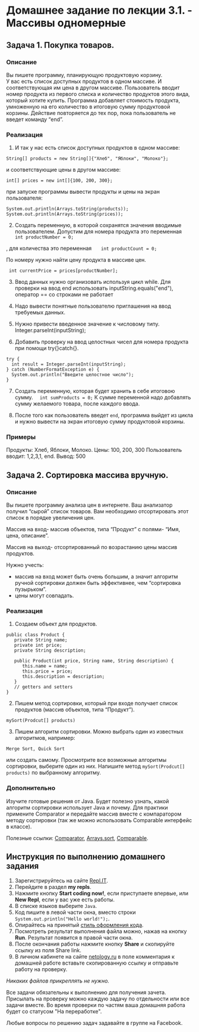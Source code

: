Домашнее задание по лекции 3.1. - Массивы одномерные
==
## Задача 1. Покупка товаров.
### Описание

Вы пишете программу, планирующую продуктовую корзину.  
У вас есть список доступных продуктов в одном массиве.
И соответствующая им цена в другом массиве.
Пользователь вводит номер продукта из первого списка и количество продуктов этого вида, который хотите купить. 
Программа добавляет стоимость продукта, умноженную на его количество в итоговую сумму продуктовой корзины. 
Действие повторяется до тех пор, пока пользователь не введет команду “end”.

### Реализация
1. И так у нас есть список доступных продуктов в одном массиве:
```  
String[] products = new String[]{"Хлеб", "Яблоки", "Молоко"}; 
```
и соответствующие цены в другом массиве:
```  
int[] prices = new int[]{100, 200, 300};
```
при запуске программы вывести продукты и цены на экран пользователя:
 ```
 System.out.println(Arrays.toString(products));
 System.out.println(Arrays.toString(prices));
```
2. Создать переменную, в которой сохранятся значения вводимые пользователем.
Допустим для номера продукта это переменная
 ```  int productNumber = 0;```

, для количества это переменная
```   int productCount = 0;```

По номеру нужно найти цену продукта в массиве цен. 
 ```
  int currentPrice = prices[productNumber];
 ```
3. Ввод данных нужно организовать используя цикл while. Для проверки на ввод end использовать inputString.equals("end"), оператор == со строками не работает

4. Надо вывести понятные пользователю приглашения на ввод требуемых данных.

5. Нужно привести введенное значение к числовому типу.
  Integer.parseInt(inputString);

6. Добавить проверку на ввод целостных чисел для номера продукта при помощи try{}catch{}. 
 ```
 try {
   int result = Integer.parseInt(inputString);
} catch (NumberFormatException e) {
   System.out.println("Введите целостное число");
}
 ```
7. Создать переменную, которая будет хранить в себе итоговою сумму. 
 ```  int sumProducts = 0;``` 
 К сумме переменной надо добавлять сумму желаемого товара, после каждого ввода. 

8. После того как пользователь введет `end`, программа выйдет из цикла и нужно вывести на экран итоговую сумму продуктовой корзины.

### Примеры
Продукты: Хлеб, Яблоки, Молоко.
Цены:  100, 200, 300
Пользователь вводит: 1,2,3,1, end.
Вывод: 500

## Задача 2. Сортировка массива вручную.
### Описание

Вы пишете программу анализа цен в интернете. Ваш анализатор получил “сырой” список товаров. Вам необходимо отсортировать этот список в порядке увеличения цен.

Массив на вход- массив объектов, типа “Продукт” с полями- “Имя, цена, описание”.

Массив на выход- отсортированный по возрастанию цены массив продуктов.

Нужно учесть: 

* массив на вход может быть очень большим, а значит алгоритм ручной сортировки должен быть эффективнее, чем “сортировка пузырьком”. 
* цены могут совпадать.


### Реализация
1. Создаем объект для продуктов. 
 ```
public class Product {
    private String name;
    private int price;
    private String description;

    public Product(int price, String name, String description) {
       this.name = name;
       this.price = price;
       this.description = description;
    }
    // getters and setters
 }
 ```
2. Пишем метод сортировки, который при входе получает список продуктов (массив объектов, типа “Продукт”).
```
mySort(Prodcut[] products)
```
3. Пишем алгоритм сортировки. 
Можно выбрать один из известных алгоритмов, например:

``` Merge Sort, Quick Sort ```

или создать самому.
Просмотрите все возможные алгоритмы сортировки, выберите один из них. 
Напишите метод ```mySort(Prodcut[] products)``` по выбранному алгоритму.

### Дополнительно 

Изучите  готовые решения от Java. Будет полезно узнать, какой алгоритм сортировки использует Java и почему.  Для практики примените Comparator и передайте массив вместе с компаратором методу сортировки (так же можно использовать Comparable интерфейс в классе).
  
  Полезные ссылки:
	[Comparator](https://docs.oracle.com/javase/7/docs/api/java/util/Comparator.html),
	[Arrays.sort](https://docs.oracle.com/javase/7/docs/api/java/util/Arrays.html#sort%28T%5B%5D,%20java.util.Comparator%29),
	[Comparable](https://docs.oracle.com/javase/7/docs/api/java/lang/Comparable.html).


## Инструкция по выполнению домашнего задания

1. Зарегистрируйтесь на сайте [Repl.IT](http://repl.it/).
2. Перейдите в раздел **my repls**.
3. Нажмите кнопку **Start coding now!**, если приступаете впервые, или **New Repl**, если у вас уже есть работы.
4. В списке языков выберите `Java`.
5. Код пишите в левой части окна, вместо строки `System.out.println("Hello world!");`.
6. Опирайтесь на принятый [стиль оформления кода](https://github.com/netology-code/codestyle/blob/master/java/README.md).
7. Посмотреть результат выполнения файла можно, нажав на кнопку **Run**. Результат появится в правой части окна.
8. После окончания работы нажмите кнопку **Share** и скопируйте ссылку из поля Share link.
9. В личном кабинете на сайте [netology.ru](http://netology.ru/) в поле комментария к домашней работе вставьте скопированную ссылку и отправьте работу на проверку.

*Никаких файлов прикреплять не нужно.*

Все задачи обязательны к выполнению для получения зачета. Присылать на проверку можно каждую задачу по отдельности или все задачи вместе. Во время проверки по частям ваша домашняя работа будет со статусом "На переработке".

Любые вопросы по решению задач задавайте в группе на Facebook.
